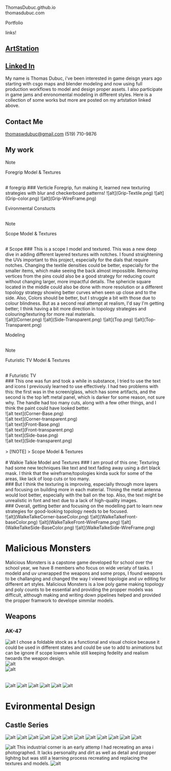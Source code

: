  ThomasDubuc.github.io<br/>
 thomasdubuc.com<br/>
 
Portfolio  <br/>



links!<br/>
## [ArtStation](https://www.artstation.com/thomas_dubuc)
## [Linked In](https://www.linkedin.com/feed/?trk=guest_homepage-basic_google-one-tap-submit)


My name is Thomas Dubuc, i've been interested in game deisgn years ago starting with csgo maps and blender modeling and now using full production workflows to model and design proper assets. I also participate in game jams and enronomental modeling in different styles. Here is a collection of some works but more are posted on my artstation linked above.<br/>


## Contact Me<br/>
thomaswdubuc@gmail.com
(519) 710-9876




## My work



> [!NOTE]
> Foregrip Model & Textures
<br/>
# foregrip
### Verticle Foregrip, fun making it, learned new texturing strategies with blur and checkerboard patterns!
![alt](Grip-Textile.png)
![alt](Grip-color.png)
![alt](Grip-WireFrame.png)


Evironmental Constucts<br/>
<br/>
> [!NOTE]
> Scope Model & Textures
<br/>
# Scope
### This is a scope I model and textured. This was a new deep dive in adding different layered textures with notches. I found straightening the UVs important to this project, especially for the dials that require notches. Changing the textile densities could be better, especially for the smaller items, which make seeing the back almost impossible. Removing vertices from the pins could also be a good strategy for reducing count without changing larger, more impactful details. The sphericle square located in the middle could also be done with more resolution or a different topology strategy showing better curves when seen up close and to the side. Also, Colors should be better, but I struggle a bit with those due to colour blindness.
But as a second real attempt at realism, I'd say I'm getting better; I think having a bit more direction in topology strategies and colouring/texturing for more real materials.<br/>
![alt](Corner.png)
![alt](Side-Transparent.png)
![alt](Top.png)
![alt](Top-Transparent.png)


Modeling<br/>
<br/>
> [!NOTE]
> Futuristic TV Model & Textures
<br/>
# Futuristic TV <br/>
### This one was fun and took a while in substance, I tried to use the text and icons I previously learned to use effectively. I had two problems with this: the first was in the screen/glass, which has some artifacts, and the second is the top left metal panel, which is darker for some reason, not sure why. The handle had too many cuts, along with a few other things, and I think the paint could have looked better.<br/>
![alt text](Corner-Base.png)<br/>
![alt text](Corner-transparent.png)<br/>
![alt text](Front-Base.png)<br/>
![alt text](Front-transparent.png)<br/>
![alt text](Side-base.png)<br/>
![alt text](Side-transparent.png)<br/>
<br/>
> [!NOTE]
> Scope Model & Textures
<br/>
<br/>
# Walkie Talkie Model and Textures
### I am proud of this one; Texturing had some new techniques like text and text fading away using a dirt black mask. I think that the wireframe/topologies kinda suck for some of the areas, like lack of loop cuts or too many.<br/>
### But I think the texturing is improving, especially through more layers and focusing on building more in each material. Thining the metal antenna would loot better, especially with the ball on the top. Also, the text might be unrealistic in font and text due to a lack of high-quality images.<br/>
### Overall, getting better and focusing on the modelling part to learn new strategies for good-looking topology needs to be focused. <br/>
![alt](WalkeTalkeCorner-baseColor.png)
![alt](WalkeTalkeFront-baseColor.png)
![alt](WalkeTalkeFront-WireFrame.png)
![alt](WalkeTalkeSide-BaseColor.png)
![alt](WalkeTalkeSide-WireFrame.png)

# Malicious Monsters
Malicious Monsters is a capstone game developed for school over the school year, we have 8 members who focus on wide veriaty of tasks. I modeld and uv unwrapped the weapons and some props, I found weapons to be challanging and changed the way I viewed topologie and uv editing for different art styles. Malicious Monsters is a low poly game making topology and poly counts to be essential and providing the propper models was difficult, although making and writing down pipelines helped and provided the propper framwork to develope simmilar models.
## Weapons
### AK-47
![alt](AK_Side.png)
I chose a foldable stock as a functional and visual choice because it could be used in different states and could be use to add to animations but can be ignore if scope lowers while still keeping fedelity and realism twoards the weapon design.<br/>
![alt](AK_Side-WireFrame.png)<br/>
![alt](AK_Side-Textil.png)<br/>
<br/>
<br/>
![alt](Chainsaw.png)
![alt](Rake.png)
![alt](Revolver-Render.png)
![alt](Revolver-Wireframe.png)
![alt](Shovel.png)
![alt](Pistol-with-filter.png)

# Evironmental Design
## Castle Series
![alt](Caslte-Render-3-fog.png)
![alt](castle.png)
![alt](castle_viewport.png)
![alt](Castle-Render-3.png)
![alt](Factory-1-Render-1-Normal)
![alt](Factory-1-Render-1Wireframe)
![alt](Factory-1-Render-2Wireframe)
![alt](Factory-2-Render-1-nomal.png)
![alt](Factory-2-Render-1-Wireframe.png)
![alt](Factory-2-Render-2normal)
![alt](Factory-2-Render-2Wireframe)
![alt](Factory-EnvConstruct-Render-1)

![alt](Personal-Industrial-Render.png)
This industrial corner is an early attemp I had recreating an area i photographed. It lacks personality and dirt as well as detail and propper lighitng but was still a learning process recreating and replacing the textures and models.
![alt](ps1resto)


